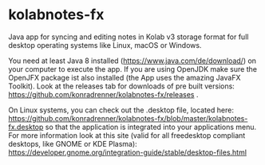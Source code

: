 # kolabnotes-fx
Java app for syncing and editing notes in Kolab v3 storage format for full desktop operating systems like Linux, macOS or Windows.

You need at least Java 8 installed (https://www.java.com/de/download/) on your computer to execute the app. If you are using OpenJDK make sure the OpenJFX package ist also installed (the App uses the amazing JavaFX Toolkit). Look at the releases tab for downloads of pre built versions: https://github.com/konradrenner/kolabnotes-fx/releases .

On Linux systems, you can check out the .desktop file, located here: https://github.com/konradrenner/kolabnotes-fx/blob/master/kolabnotes-fx.desktop
so that the application is integrated into your applications menu. For more information look at this site (valid for all freedesktop compliant desktops, like GNOME or KDE Plasma): https://developer.gnome.org/integration-guide/stable/desktop-files.html
